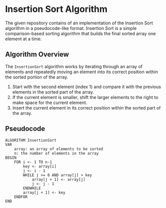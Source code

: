 # Insertion Sort Algorithm

The given repository contains of an implementation of the Insertion Sort algorithm in a pseudocode-like format. Insertion Sort is a simple comparison-based sorting algorithm that builds the final sorted array one element at a time.

## Algorithm Overview

The `InsertionSort` algorithm works by iterating through an array of elements and repeatedly moving an element into its correct position within the sorted portion of the array.

1. Start with the second element (index 1) and compare it with the previous elements in the sorted part of the array.
2. If the current element is smaller, shift the larger elements to the right to make space for the current element.
3. Insert the current element in its correct position within the sorted part of the array.

## Pseudocode

```plaintext
ALGORITHM InsertionSort
VAR
    array: an array of elements to be sorted
    n: the number of elements in the array
BEGIN
    FOR i <- 1 TO n-1
        key <- array[i]
        j <- i - 1
        WHILE j >= 0 AND array[j] > key
            array[j + 1] <- array[j]
            j <- j - 1
        ENDWHILE
        array[j + 1] <- key
    ENDFOR
END
